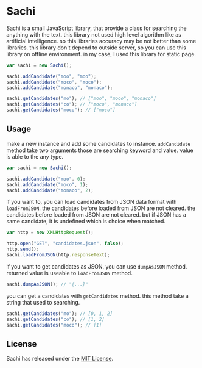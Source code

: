 
# Sachi

Sachi is a small JavaScript library, that provide a class for searching the anything with the text. 
this library not used high level algorithm like as artificial intelligence.
so this libraries accuracy may be not better than some libraries. 
this library don't depend to outside server, so you can use this library on offline environment.
in my case, I used this library for static page.

```js
var sachi = new Sachi();

sachi.addCandidate("moo", "moo");
sachi.addCandidate("moco", "moco");
sachi.addCandidate("monaco", "monaco");

sachi.getCandidates("mo"); // ["moo", "moco", "monaco"]
sachi.getCandidates("co"); // ["moco", "monaco"]
sachi.getCandidates("moco"); // ["moco"]
```

## Usage

make a new instance and add some candidates to instance.
`addCandidate` method take two arguments those are searching keyword and value.
value is able to the any type.

```js
var sachi = new Sachi();

sachi.addCandidate("moo", 0);
sachi.addCandidate("moco", 1);
sachi.addCandidate("monaco", 2);
```

if you want to, you can load candidates from JSON data format with `loadFromJSON`.
the candidates before loaded from JSON are not cleared.
the candidates before loaded from JSON are not cleared. but if JSON has a same candidate, it is undefined which is choice when matched.

```js
var http = new XMLHttpRequest();

http.open("GET", "candidates.json", false);
http.send();
sachi.loadFromJSON(http.responseText);
```

if you want to get candidates as JSON, you can use `dumpAsJSON` method.
returned value is useable to `loadFromJSON` method.

```js
sachi.dumpAsJSON(); // "{...}"
```

you can get a candidates with `getCandidates` method.
this method take a string that used to searching.

```js
sachi.getCandidates("mo"); // [0, 1, 2]
sachi.getCandidates("co"); // [1, 2]
sachi.getCandidates("moco"); // [1]
```

## License

Sachi has released under the [MIT License](LICENSE).
